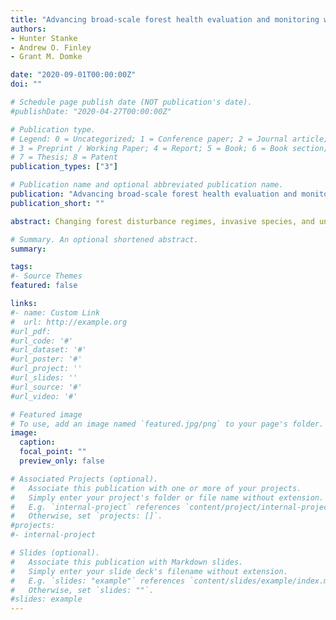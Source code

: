```yaml
---
title: "Advancing broad-scale forest health evaluation and monitoring with rFIA"
authors:
- Hunter Stanke
- Andrew O. Finley
- Grant M. Domke

date: "2020-09-01T00:00:00Z"
doi: ""

# Schedule page publish date (NOT publication's date).
#publishDate: "2020-04-27T00:00:00Z"

# Publication type.
# Legend: 0 = Uncategorized; 1 = Conference paper; 2 = Journal article;
# 3 = Preprint / Working Paper; 4 = Report; 5 = Book; 6 = Book section;
# 7 = Thesis; 8 = Patent
publication_types: ["3"]

# Publication name and optional abbreviated publication name.
publication: "Advancing broad-scale forest health evaluation and monitoring with rFIA"
publication_short: ""

abstract: Changing forest disturbance regimes, invasive species, and unprecedented climatic stress are, in part, driving broad-scale shifts in the composition and structure of North American forests. Accordingly, forestry professionals are increasingly tasked with protecting and improving forest health across vast, complex landscapes. However important, such efforts are often immensely challenging to implement. Prior to engaging in active management, systems must be developed to accurately monitor forests across broad spatial domains, detect underlying changes in forest condition, and attribute such change to a host of potential, interacting forest stressors. As such, the development of user-friendly technologies that help streamline forest health evaluation and monitoring may be of extraordinary value to forestry professionals tasked with maintaining the health, diversity, and productivity of North American forests. To this end, we developed rFIA, an open-source R package aimed at increasing the accessibility and use of the USFS Forest Inventory and Analysis (FIA) Database. We demonstrate the utility of rFIA for broad-scale forest health evaluation and monitoring via a series of case studies. First, we highlight rFIA’s spatio-temporal estimation capacity by estimating current down woody material biomass within HUC 6 watershed boundaries across the conterminous U.S. (CONUS). Second, we illustrate how rFIA enhances the value of FIA for temporal change detection by examining trends in lodgepole pine (Pinus contorta) mortality in Colorado using multiple design-based estimators. Third, we use rFIA to estimate annual change in live tree carbon at all remeasured FIA plots across the CONUS, and develop a Bayesian hierarchical estimate the degree to which forest disturbances have driven such change. We envision rFIA as a key component in the future of forest health evaluation and monitoring in the US, targeting expansion in small area estimation and the development of long-term monitoring and reporting tools.

# Summary. An optional shortened abstract.
summary: 

tags:
#- Source Themes
featured: false

links:
#- name: Custom Link
#  url: http://example.org
#url_pdf: 
#url_code: '#'
#url_dataset: '#'
#url_poster: '#'
#url_project: ''
#url_slides: ''
#url_source: '#'
#url_video: '#'

# Featured image
# To use, add an image named `featured.jpg/png` to your page's folder. 
image:
  caption: 
  focal_point: ""
  preview_only: false

# Associated Projects (optional).
#   Associate this publication with one or more of your projects.
#   Simply enter your project's folder or file name without extension.
#   E.g. `internal-project` references `content/project/internal-project/index.md`.
#   Otherwise, set `projects: []`.
#projects:
#- internal-project

# Slides (optional).
#   Associate this publication with Markdown slides.
#   Simply enter your slide deck's filename without extension.
#   E.g. `slides: "example"` references `content/slides/example/index.md`.
#   Otherwise, set `slides: ""`.
#slides: example
---
```

